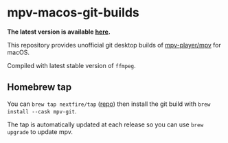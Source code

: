 # mpv-macos-git-builds

**The latest version is available [here](https://github.com/NextFire/mpv-macos-git-builds/releases/latest).**

This repository provides unofficial git desktop builds of [mpv-player/mpv](https://github.com/mpv-player/mpv) for macOS.

Compiled with latest stable version of `ffmpeg`.

## Homebrew tap

You can `brew tap nextfire/tap` ([repo](https://github.com/NextFire/homebrew-tap)) then install the git build with `brew install --cask mpv-git`.

The tap is automatically updated at each release so you can use `brew upgrade` to update mpv.
